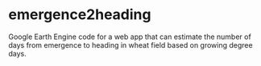 # emergence2heading
Google Earth Engine code for a web app that can estimate the number of days from emergence to heading in wheat field based on growing degree days.
